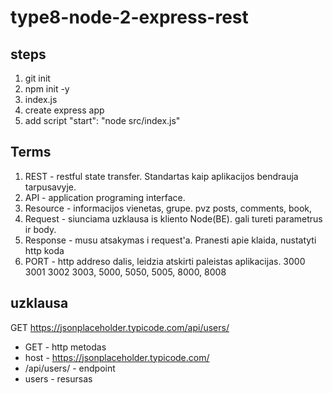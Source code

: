 # type8-node-2-express-rest

## steps

1. git init
2. npm init -y
3. index.js
4. create express app
5. add script "start": "node src/index.js"

## Terms

1. REST - restful state transfer. Standartas kaip aplikacijos bendrauja tarpusavyje.
2. API - application programing interface.
3. Resource - informacijos vienetas, grupe. pvz posts, comments, book,
4. Request - siunciama uzklausa is kliento Node(BE). gali tureti parametrus ir body.
5. Response - musu atsakymas i request'a. Pranesti apie klaida, nustatyti http koda
6. PORT - http addreso dalis, leidzia atskirti paleistas aplikacijas. 3000 3001 3002 3003, 5000, 5050, 5005, 8000, 8008

## uzklausa

GET https://jsonplaceholder.typicode.com/api/users/

- GET - http metodas
- host - https://jsonplaceholder.typicode.com/
- /api/users/ - endpoint
- users - resursas
